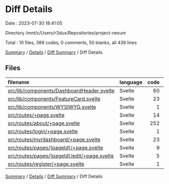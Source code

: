 # Diff Details

Date : 2023-07-30 18:41:05

Directory /mnt/c/Users/r3dux/Repositories/project-nexum

Total : 10 files,  389 codes, 0 comments, 50 blanks, all 439 lines

[Summary](results.md) / [Details](details.md) / [Diff Summary](diff.md) / Diff Details

## Files
| filename | language | code | comment | blank | total |
| :--- | :--- | ---: | ---: | ---: | ---: |
| [src/lib/components/DashboardHeader.svelte](/src/lib/components/DashboardHeader.svelte) | Svelte | 60 | 0 | 8 | 68 |
| [src/lib/components/FeatureCard.svelte](/src/lib/components/FeatureCard.svelte) | Svelte | 23 | 0 | 3 | 26 |
| [src/lib/components/WYSIWYG.svelte](/src/lib/components/WYSIWYG.svelte) | Svelte | 1 | 0 | 0 | 1 |
| [src/routes/+page.svelte](/src/routes/+page.svelte) | Svelte | 14 | 0 | 5 | 19 |
| [src/routes/about/+page.svelte](/src/routes/about/+page.svelte) | Svelte | 252 | 0 | 29 | 281 |
| [src/routes/login/+page.svelte](/src/routes/login/+page.svelte) | Svelte | 1 | 0 | 0 | 1 |
| [src/routes/my/dashboard/+page.svelte](/src/routes/my/dashboard/+page.svelte) | Svelte | 23 | 0 | 2 | 25 |
| [src/routes/pages/[pageId]/+page.svelte](/src/routes/pages/%5BpageId%5D/+page.svelte) | Svelte | 9 | 0 | 2 | 11 |
| [src/routes/pages/[pageId]/edit/+page.svelte](/src/routes/pages/%5BpageId%5D/edit/+page.svelte) | Svelte | 5 | 0 | 1 | 6 |
| [src/routes/register/+page.svelte](/src/routes/register/+page.svelte) | Svelte | 1 | 0 | 0 | 1 |

[Summary](results.md) / [Details](details.md) / [Diff Summary](diff.md) / Diff Details